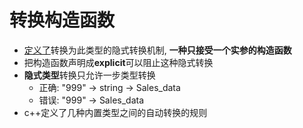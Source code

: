 # 转换构造函数

  - <u>定义了</u>转换为此类型的隐式转换机制, **一种只接受一个实参的构造函数**
  - 把构造函数声明成**explicit**可以阻止这种隐式转换
  - **隐式类型**转换只允许一步类型转换
    - 正确: "999" $\longrightarrow$ string $\longrightarrow$ Sales_data
    - 错误: "999" $\longrightarrow$ Sales_data
  - c++定义了几种内置类型之间的自动转换的规则